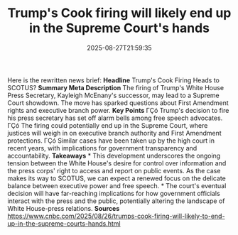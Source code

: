 ﻿---
title: "Trump's Cook firing will likely end up in the Supreme Court's hands"
date: "2025-08-27T21:59:35"
category: "Markets"
summary: ""
slug: "trumps cook firing will likely end up in the supreme courts "
source_urls:
  - "https://www.cnbc.com/2025/08/26/trumps-cook-firing-will-likely-to-end-up-in-the-supreme-courts-hands.html"
seo:
  title: "Trump's Cook firing will likely end up in the Supreme Court's hands | Hash n Hedge"
  description: ""
  keywords: ["news", "markets", "brief"]
---
Here is the rewritten news brief:  **Headline** Trump's Cook Firing Heads to SCOTUS?  **Summary Meta Description** The firing of Trump's White House Press Secretary, Kayleigh McEnany's successor, may lead to a Supreme Court showdown. The move has sparked questions about First Amendment rights and executive branch power.  **Key Points**  ΓÇó Trump's decision to fire his press secretary has set off alarm bells among free speech advocates. ΓÇó The firing could potentially end up in the Supreme Court, where justices will weigh in on executive branch authority and First Amendment protections. ΓÇó Similar cases have been taken up by the high court in recent years, with implications for government transparency and accountability.  **Takeaways**  * This development underscores the ongoing tension between the White House's desire for control over information and the press corps' right to access and report on public events. As the case makes its way to SCOTUS, we can expect a renewed focus on the delicate balance between executive power and free speech. * The court's eventual decision will have far-reaching implications for how government officials interact with the press and the public, potentially altering the landscape of White House-press relations.  **Sources** https://www.cnbc.com/2025/08/26/trumps-cook-firing-will-likely-to-end-up-in-the-supreme-courts-hands.html 

